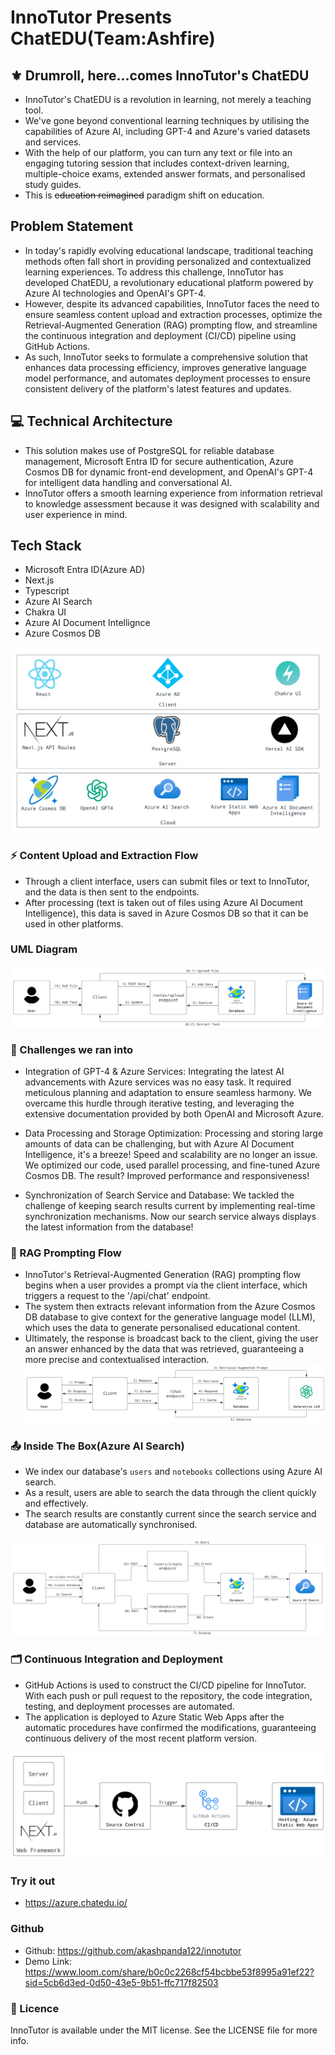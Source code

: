 # InnoTutor Presents ChatEDU(Team:Ashfire)

## :fleur_de_lis: Drumroll, here...comes InnoTutor's ChatEDU

- InnoTutor's ChatEDU is a revolution in learning, not merely a teaching tool.
- We've gone beyond conventional learning techniques by utilising the capabilities of Azure AI, including GPT-4 and Azure's varied datasets and services.
- With the help of our platform, you can turn any text or file into an engaging tutoring session that includes context-driven learning, multiple-choice exams, extended answer formats, and personalised study guides.
- This is ~~education reimagined~~ paradigm shift on education.

## Problem Statement
- In today's rapidly evolving educational landscape, traditional teaching methods often fall short in providing personalized and contextualized learning experiences. To address this challenge, InnoTutor has developed ChatEDU, a revolutionary educational platform powered by Azure AI technologies and OpenAI's GPT-4.
- However, despite its advanced capabilities, InnoTutor faces the need to ensure seamless content upload and extraction processes, optimize the Retrieval-Augmented Generation (RAG) prompting flow, and streamline the continuous integration and deployment (CI/CD) pipeline using GitHub Actions.
- As such, InnoTutor seeks to formulate a comprehensive solution that enhances data processing efficiency, improves generative language model performance, and automates deployment processes to ensure consistent delivery of the platform's latest features and updates.

## :computer: Technical Architecture

- This solution makes use of PostgreSQL for reliable database management, Microsoft Entra ID for secure authentication, Azure Cosmos DB for dynamic front-end development, and OpenAI's GPT-4 for intelligent data handling and conversational AI.
- InnoTutor offers a smooth learning experience from information retrieval to knowledge assessment because it was designed with scalability and user experience in mind.
  
## Tech Stack
- Microsoft Entra ID(Azure AD)
- Next.js
- Typescript
- Azure AI Search
- Chakra UI
- Azure AI Document Intellignce
- Azure Cosmos DB

![Overall.png](https://github.com/akashpanda122/innotutor/blob/main/public/architecture/overall.png)

### :zap: Content Upload and Extraction Flow 

- Through a client interface, users can submit files or text to InnoTutor, and the data is then sent to the endpoints. 
- After processing (text is taken out of files using Azure AI Document Intelligence), this data is saved in Azure Cosmos DB so that it can be used in other platforms.

### UML Diagram

![Uploading.png](https://github.com/akashpanda122/innotutor/blob/main/public/architecture/uploading.png)

### :scroll: Challenges we ran into

- Integration of GPT-4 & Azure Services: Integrating the latest AI advancements with Azure services was no easy task. It required meticulous 
 planning and adaptation to ensure seamless harmony. We overcame this hurdle through iterative testing, and leveraging the extensive 
 documentation provided by both OpenAI and Microsoft Azure.

- Data Processing and Storage Optimization: Processing and storing large amounts of data can be challenging, but with Azure AI Document 
 Intelligence, it's a breeze! Speed and scalability are no longer an issue. We optimized our code, used parallel processing, and fine-tuned 
 Azure Cosmos DB. The result? Improved performance and responsiveness!

- Synchronization of Search Service and Database: We tackled the challenge of keeping search results current by implementing real-time 
  synchronization mechanisms. Now our search service always displays the latest information from the database!

### :file_folder: RAG Prompting Flow

- InnoTutor's Retrieval-Augmented Generation (RAG) prompting flow begins when a user provides a prompt via the client interface, which triggers a request to the '/api/chat' endpoint. 
- The system then extracts relevant information from the Azure Cosmos DB database to give context for the generative language model (LLM), which uses the data to generate personalised educational content.
- Ultimately, the response is broadcast back to the client, giving the user an answer enhanced by the data that was retrieved, guaranteeing a more precise and contextualised interaction.
![Prompting.png](https://github.com/akashpanda122/innotutor/blob/main/public/architecture/prompting.png)


### :outbox_tray: Inside The Box(Azure AI Search)

- We index our database's `users` and `notebooks` collections using Azure AI search.
- As a result, users are able to search the data through the client quickly and effectively.
- The search results are constantly current since the search service and database are automatically synchronised.

![Search.png](https://github.com/akashpanda122/innotutor/blob/main/public/architecture/search.png)

### :card_index_dividers: Continuous Integration and Deployment

- GitHub Actions is used to construct the CI/CD pipeline for InnoTutor. With each push or pull request to the repository, the code integration, testing, and deployment processes are automated.
- The application is deployed to Azure Static Web Apps after the automatic procedures have confirmed the modifications, guaranteeing continuous delivery of the most recent platform version.

![Continuous Integration and Deployment Workflow with Next.js, GitHub, and Azure.png](https://github.com/akashpanda122/innotutor/blob/main/public/architecture/deployment.png)

### Try it out
- https://azure.chatedu.io/

### Github
- Github: https://github.com/akashpanda122/innotutor
- Demo Link: https://www.loom.com/share/b0c0c2268cf54bcbbe53f8995a91ef22?sid=5cb6d3ed-0d50-43e5-9b51-ffc717f82503

### :scroll: Licence
InnoTutor is available under the MIT license. See the LICENSE file for more info.

